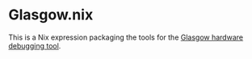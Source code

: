 # Glasgow.nix

This is a Nix expression packaging the tools for the [Glasgow hardware
debugging tool](https://github.com/whitequark/Glasgow/).
